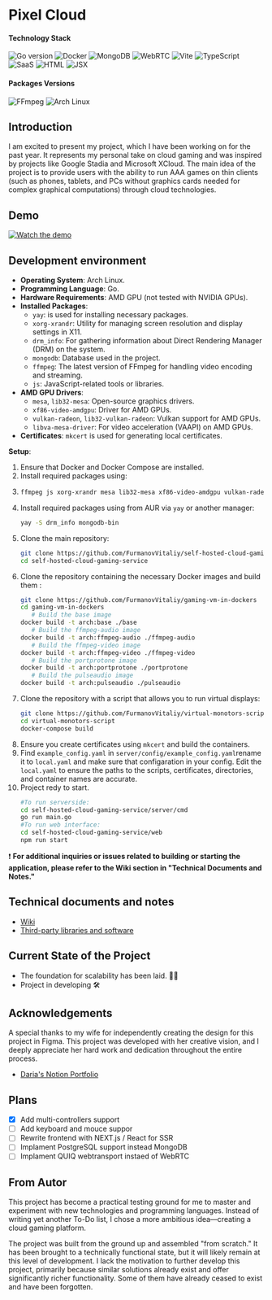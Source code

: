 # Pixel Cloud
#### Technology Stack
![Go version](https://img.shields.io/badge/Go-1.22.2-blue?logo=go)
![Docker](https://img.shields.io/badge/Docker-27.2.0-blue?logo=docker)
![MongoDB](https://img.shields.io/badge/MongoDB-7.0.14-green?logo=mongodb)
![WebRTC](https://img.shields.io/badge/WebRTC-1.0.39-yellowgreen?logo=webrtc)
![Vite](https://img.shields.io/badge/Vite-5.2-%23F7C845?logo=vite)
![TypeScript](https://img.shields.io/badge/TypeScript-5.4.5-%232b7489?logo=typescript)
![SaaS](https://img.shields.io/badge/Sass-1.77-%23c25b5d?logo=sass)
![HTML](https://img.shields.io/badge/HTML-5-%23E44D26?logo=html5)
![JSX](https://img.shields.io/badge/JSX-Template%20Syntax-%23F7DF1E?logo=javascript)




#### Packages Versions
![FFmpeg](https://img.shields.io/badge/FFmpeg-7.1-green?logo=ffmpeg)
![Arch Linux](https://img.shields.io/badge/Arch%20Linux-rolling-brightgreen?logo=archlinux)

## Introduction

I am excited to present my project, which I have been working on for the past year. It represents my personal take on cloud gaming and was inspired by projects like Google Stadia and Microsoft XCloud. The main idea of the project is to provide users with the ability to run AAA games on thin clients (such as phones, tablets, and PCs without graphics cards needed for complex graphical computations) through cloud technologies.

## Demo

[![Watch the demo](./assets/demo.gif)](https://youtu.be/q_k8pBCw4QU)


## Development environment
- **Operating System**: Arch Linux.
- **Programming Language**: Go.
- **Hardware Requirements**: AMD GPU (not tested with NVIDIA GPUs).
- **Installed Packages**:
  - `yay`: is used for installing necessary packages.
  - `xorg-xrandr`: Utility for managing screen resolution and display settings in X11.
  - `drm_info`: For gathering information about Direct Rendering Manager (DRM) on the system.
   - `mongodb`: Database used in the project.
   - `ffmpeg`: The latest version of FFmpeg for handling video encoding and streaming.
   - `js`: JavaScript-related tools or libraries.
- **AMD GPU Drivers**:
   - `mesa`, `lib32-mesa`: Open-source graphics drivers.
    - `xf86-video-amdgpu`: Driver for AMD GPUs.
    - `vulkan-radeon`, `lib32-vulkan-radeon`: Vulkan support for AMD GPUs.
    - `libva-mesa-driver`: For video acceleration (VAAPI) on AMD GPUs.
- **Certificates**: `mkcert` is used for generating local certificates.

**Setup**:
  1. Ensure that Docker and Docker Compose are installed.
  2. Install required packages using:
  3. ```bash
     ffmpeg js xorg-xrandr mesa lib32-mesa xf86-video-amdgpu vulkan-radeon  lib32-vulkan-radeon libva-mesa-driver mkcert
        ```
  4. Install required packages using from AUR via `yay` or another manager:
     ```bash
     yay -S drm_info mongodb-bin
     ```
  5. Clone the main repository:
     ```bash
     git clone https://github.com/FurmanovVitaliy/self-hosted-cloud-gaming-service.git
     cd self-hosted-cloud-gaming-service
     ```
  6. Clone the repository containing the necessary Docker images and build them :
     ```bash
     git clone https://github.com/FurmanovVitaliy/gaming-vm-in-dockers
     cd gaming-vm-in-dockers
        # Build the base image
     docker build -t arch:base ./base
        # Build the ffmpeg-audio image
     docker build -t arch:ffmpeg-audio ./ffmpeg-audio
        # Build the ffmpeg-video image
     docker build -t arch:ffmpeg-video ./ffmpeg-video
        # Build the portprotone image
     docker build -t arch:portprotone ./portprotone
        # Build the pulseaudio image
     docker build -t arch:pulseaudio ./pulseaudio
     ```
  7. Clone the repository with a script that allows you to run virtual displays:
     ```bash
     git clone https://github.com/FurmanovVitaliy/virtual-monotors-script
     cd virtual-monotors-script
     docker-compose build
     ```
  8. Ensure you create certificates using `mkcert` and build the containers.
  9.  Find `example_config.yaml` in `server/config/example_config.yaml`rename it to `local.yaml` and make sure that configaration in your config. Edit the `local.yaml` to ensure the paths to the scripts, certificates, directories, and container names are accurate.
  10. Project redy to start. 
        ```bash
        #To run serverside:
        cd self-hosted-cloud-gaming-service/server/cmd
        go run main.go
        #To run web interface:
        cd self-hosted-cloud-gaming-service/web
        npm run start
        ```
❗ 
**For additional inquiries or issues related to building or starting the application, please refer to the Wiki section in "Technical Documents and Notes."**
## Technical documents and notes
- [Wiki](https://github.com/FurmanovVitaliy/self-hosted-cloud-gaming-service/wiki)
- [Third-party libraries and software](https://github.com/FurmanovVitaliy/self-hosted-cloud-gaming-service/wiki/Third-party-libraries)


## Current State of the Project
- The foundation for scalability has been laid. 👌🏻
- Project in developing 🛠️
  
## Acknowledgements
A special thanks to my wife for independently creating the design for this project in Figma. This project was developed with her creative vision, and I deeply appreciate her hard work and dedication throughout the entire process.

- [Daria's Notion Portfolio](https://noiseless-giant-de5.notion.site/Daria-Furmanova-7eb639daae2a4c3a80779a1a3e47fad8)

## Plans
- [x] Add multi-controllers support  
- [ ] Add keyboard and mouce suppor
- [ ] Rewrite frontend with NEXT.js / React for SSR
- [ ] Implament PostgreSQL support instead MongoDB
- [ ] Implament QUIQ webtransport instaed of WebRTC
## From Autor 
This project has become a practical testing ground for me to master and experiment with new technologies and programming languages. Instead of writing yet another To-Do list, I chose a more ambitious idea—creating a cloud gaming platform.

The project was built from the ground up and assembled "from scratch." It has been brought to a technically functional state, but it will likely remain at this level of development. I lack the motivation to further develop this project, primarily because similar solutions already exist and offer significantly richer functionality. Some of them have already ceased to exist and have been forgotten.